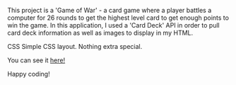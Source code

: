 This project is a 'Game of War' - a card game where a player battles a computer for 26 rounds to get the highest level card to get enough points to win the game. In this application, I used a 'Card Deck' API in order to pull card deck information as well as images to display in my HTML. 

CSS
Simple CSS layout. Nothing extra special.

<!-- Then I made sure both left/right slides were height:100% to ensure that they took up all of the slider-container screen real estate as well.

JavaScript
All of the slides and buttons were put into variables to work with in the function. The slideChange function was anonymous and changed the slide up or down if those buttons were pushed.
 -->

You can see it [here!](https://zenidith.github.io/war/)

Happy coding!
